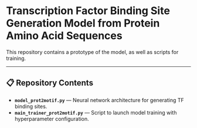 # Transcription Factor Binding Site Generation Model from Protein Amino Acid Sequences

This repository contains a prototype of the model, as well as scripts for training.

---
## 📋 Repository Contents
- **`model_prot2motif.py`** — Neural network architecture for generating TF binding sites.
- **`main_trainer_prot2motif.py`** — Script to launch model training with hyperparameter configuration.
